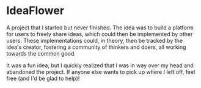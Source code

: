 # IdeaFlower
A project that I started but never finished. The idea was to build a platform for users to freely share ideas, which could then be implemented by other users.
These implementations could, in theory, then be tracked by the idea's creator, fostering a community of thinkers and doers, all working towards the common good.

It was a fun idea, but I quickly realized that I was in way over my head and abandoned the project. If anyone else wants to pick up where I left off,
feel free (and I'd be glad to help)!
